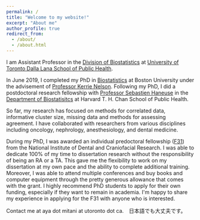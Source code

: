 ```yaml
---
permalink: /
title: "Welcome to my website!"
excerpt: "About me"
author_profile: true
redirect_from: 
  - /about/
  - /about.html
---
```


I am Assistant Professor in the [Division of Biostatistics](https://www.dlsph.utoronto.ca/division/biostatistics/) at [University of Toronto Dalla Lana School of Public Health](https://www.dlsph.utoronto.ca/).

In June 2019, I completed my PhD in [Biostatistics](https://www.bu.edu/sph/about/departments/biostatistics/) at Boston University under the advisement of [Professor Kerrie Nelson](https://www.bu.edu/sph/profile/kerrie-nelson/). Following my PhD, I did a postdoctoral research fellowship with [Professor Sebastien Haneuse](https://www.hsph.harvard.edu/sebastien-haneuse/) in the [Department of Biostatisitcs](https://www.hsph.harvard.edu/biostatistics/) at Harvard T. H. Chan School of Public Health.

So far, my research has focused on methods for correlated data, informative cluster size, missing data and methods for assessing agreement. I have collaborated with researchers from various disciplines including oncology, nephrology, anesthesiology, and dental medicine. 

During my PhD, I was awarded an individual predoctoral fellowship ([F31](https://researchtraining.nih.gov/programs/fellowships/F31)) from the National Institute of Dental and Craniofacial Research. I was able to dedicate 100% of my time to dissertation research without the responsibility of being an RA or a TA. This gave me the flexibility to work on my dissertation at my own pace and the ability to complete additional training. Moreover, I was able to attend multiple conferences and buy books and computer equipment through the pretty generous allowance that comes with the grant. I highly recommend PhD students to apply for their own funding, especially if they want to remain in academia. I'm happy to share my experience in applying for the F31 with anyone who is interested. 

Contact me at aya dot mitani at utoronto dot ca.　日本語でも大丈夫です。
